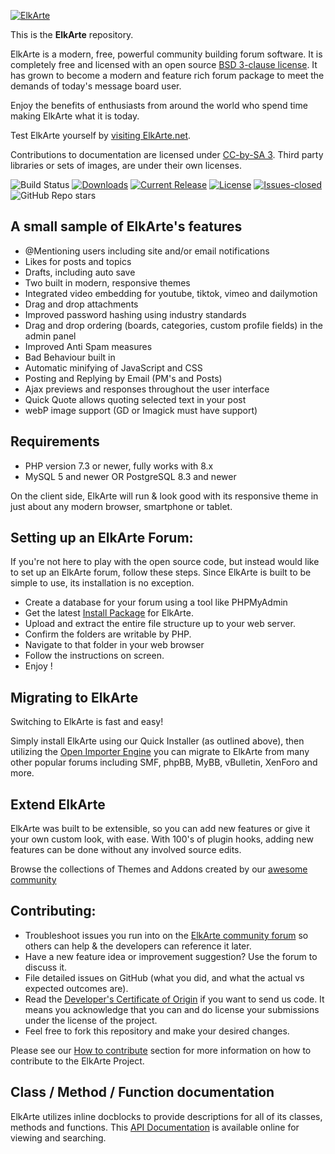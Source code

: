 [![ElkArte](https://raw.github.com/elkarte/Elkarte/master/themes/default/images/logo.png "ElkArte")](https://www.elkarte.net "ElkArte")

This is the **ElkArte** repository.

ElkArte is a modern, free, powerful community building forum software. It is completely free and licensed with an open source [BSD 3-clause license](http://www.opensource.org/licenses/BSD-3-Clause).  It has grown to become a modern and feature rich forum package to meet the demands of today's message board user.

Enjoy the benefits of enthusiasts from around the world who spend time making ElkArte what it is today.

Test ElkArte yourself by [visiting ElkArte.net](https://www.elkarte.net/community/index.php).

Contributions to documentation are licensed under [CC-by-SA 3](http://creativecommons.org/licenses/by-sa/3.0). Third party libraries or sets of images, are under their own licenses.

![Build Status](https://github.com/elkarte/Elkarte/workflows/UnitTests/badge.svg)
[![Downloads](https://img.shields.io/github/downloads/elkArte/Elkarte/total)](https://github.com/elkarte/Elkarte/releases)
[![Current Release](https://img.shields.io/github/release/elkarte/ElkArte.svg?style=flat)](https://github.com/elkarte/ElkArte/releases)
[![License](https://img.shields.io/badge/License-BSD-green.svg?style=flat)](http://opensource.org/licenses/BSD-3-Clause)
[![Issues-closed](https://img.shields.io/github/issues-closed/elkarte/Elkarte.svg)](https://gitHub.com/elkarte/Elkarte/issues?q=is%3Aissue+is%3Aclosed)
![GitHub Repo stars](https://img.shields.io/github/stars/elkarte/Elkarte?style=flat)

## A small sample of ElkArte's features
* @Mentioning users including site and/or email notifications
* Likes for posts and topics
* Drafts, including auto save
* Two built in modern, responsive themes
* Integrated video embedding for youtube, tiktok, vimeo and dailymotion
* Drag and drop attachments
* Improved password hashing using industry standards
* Drag and drop ordering (boards, categories, custom profile fields) in the admin panel
* Improved Anti Spam measures
* Bad Behaviour built in
* Automatic minifying of JavaScript and CSS
* Posting and Replying by Email (PM's and Posts)
* Ajax previews and responses throughout the user interface
* Quick Quote allows quoting selected text in your post
* webP image support (GD or Imagick must have support)

## Requirements

* PHP version 7.3 or newer, fully works with 8.x
* MySQL 5 and newer OR PostgreSQL 8.3 and newer

On the client side, ElkArte will run & look good with its responsive theme in just about any modern browser, smartphone or tablet.

## Setting up an ElkArte Forum:

If you're not here to play with the open source code, but instead would like to set up an ElkArte forum, follow these steps.  Since ElkArte is built to be simple to use, its installation is no exception.

* Create a database for your forum using a tool like PHPMyAdmin
* Get the latest [Install Package](https://github.com/elkarte/Elkarte/releases) for ElkArte.
* Upload and extract the entire file structure up to your web server.
* Confirm the folders are writable by PHP.
* Navigate to that folder in your web browser
* Follow the instructions on screen.
* Enjoy !

## Migrating to ElkArte

Switching to ElkArte is fast and easy!

Simply install ElkArte using our Quick Installer (as outlined above), then utilizing the [Open Importer Engine](https://github.com/OpenImporter/openimporter) you can migrate to ElkArte from many other popular forums including SMF, phpBB, MyBB, vBulletin, XenForo and more.

## Extend ElkArte

ElkArte was built to be extensible, so you can add new features or give it your own custom look, with ease. With 100's of plugin hooks, adding new features can be done without any involved source edits.

Browse the collections of Themes and Addons created by our [awesome community](https://www.elkarte.net/community)

## Contributing:

* Troubleshoot issues you run into on the [ElkArte community forum](https://www.elkarte.net) so others can help & the developers can reference it later.
* Have a new feature idea or improvement suggestion? Use the forum to discuss it.
* File detailed issues on GitHub (what you did, and what the actual vs expected outcomes are).
* Read the [Developer's Certificate of Origin](https://github.com/elkarte/Elkarte/blob/master/DCO.txt) if you want to send us code. It means you acknowledge that you can and do license your submissions under the license of the project.
* Feel free to fork this repository and make your desired changes.

Please see our [How to contribute](https://github.com/elkarte/Elkarte/blob/master/CONTRIBUTING.md) section for more information on how to contribute to the ElkArte Project.

## Class / Method / Function documentation

ElkArte utilizes inline docblocks to provide descriptions for all of its classes, methods and functions.  This [API Documentation](https://elkarte.github.io/Doc/) is available online for viewing and searching.

